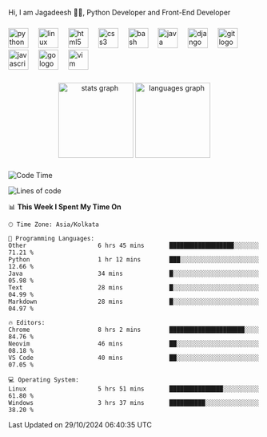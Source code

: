 <p align="left">Hi, I am Jagadeesh 👾👾, Python Developer and Front-End Developer </p>

###

<div align="left">
  <img src="https://cdn.jsdelivr.net/gh/devicons/devicon/icons/python/python-original.svg" height="40" alt="python logo"  />
  <img width="12" />
  <img src="https://cdn.jsdelivr.net/gh/devicons/devicon/icons/linux/linux-original.svg" height="40" alt="linux logo"  />
  <img width="12" />
  <img src="https://cdn.jsdelivr.net/gh/devicons/devicon/icons/html5/html5-original.svg" height="40" alt="html5 logo"  />
  <img width="12" />
  <img src="https://cdn.jsdelivr.net/gh/devicons/devicon/icons/css3/css3-original.svg" height="40" alt="css3 logo"  />
  <img width="12" />
  <img src="https://cdn.jsdelivr.net/gh/devicons/devicon/icons/bash/bash-original.svg" height="40" alt="bash logo"  />
  <img width="12" />
  <img src="https://cdn.jsdelivr.net/gh/devicons/devicon/icons/java/java-original.svg" height="40" alt="java logo"  />
  <img width="12" />
  <img src="https://cdn.jsdelivr.net/gh/devicons/devicon/icons/django/django-plain.svg" height="40" alt="django logo"  />
  <img width="12" />
  <img src="https://cdn.jsdelivr.net/gh/devicons/devicon/icons/git/git-original.svg" height="40" alt="git logo"  />
  <img width="12" />
  <img src="https://cdn.jsdelivr.net/gh/devicons/devicon/icons/javascript/javascript-original.svg" height="40" alt="javascript logo"  />
  <img width="12" />
  <img src="https://cdn.jsdelivr.net/gh/devicons/devicon/icons/go/go-original.svg" height="40" alt="go logo"  />
  <img width="12" />
  <img src="https://cdn.jsdelivr.net/gh/devicons/devicon/icons/vim/vim-original.svg" height="40" alt="vim logo"  />
</div>

###

<div align="center">
  <img src="https://github-readme-stats.vercel.app/api?username=JagadeeshKEEE&hide_title=false&hide_rank=false&show_icons=true&include_all_commits=true&count_private=true&disable_animations=false&theme=dracula&locale=en&hide_border=false&order=1" height="150" alt="stats graph"  />
  <img src="https://github-readme-stats.vercel.app/api/top-langs?username=JagadeeshKEEE&locale=en&hide_title=false&layout=compact&card_width=320&langs_count=5&theme=dracula&hide_border=false&order=2" height="150" alt="languages graph"  />
</div>

###
<!--START_SECTION:waka-->
![Code Time](http://img.shields.io/badge/Code%20Time-356%20hrs%2057%20mins-blue)

![Lines of code](https://img.shields.io/badge/From%20Hello%20World%20I%27ve%20Written-970%20lines%20of%20code-blue)

📊 **This Week I Spent My Time On** 

```text
🕑︎ Time Zone: Asia/Kolkata

💬 Programming Languages: 
Other                    6 hrs 45 mins       ██████████████████░░░░░░░   71.21 % 
Python                   1 hr 12 mins        ███░░░░░░░░░░░░░░░░░░░░░░   12.66 % 
Java                     34 mins             █░░░░░░░░░░░░░░░░░░░░░░░░   05.98 % 
Text                     28 mins             █░░░░░░░░░░░░░░░░░░░░░░░░   04.99 % 
Markdown                 28 mins             █░░░░░░░░░░░░░░░░░░░░░░░░   04.97 % 

🔥 Editors: 
Chrome                   8 hrs 2 mins        █████████████████████░░░░   84.76 % 
Neovim                   46 mins             ██░░░░░░░░░░░░░░░░░░░░░░░   08.18 % 
VS Code                  40 mins             ██░░░░░░░░░░░░░░░░░░░░░░░   07.05 % 

💻 Operating System: 
Linux                    5 hrs 51 mins       ███████████████░░░░░░░░░░   61.80 % 
Windows                  3 hrs 37 mins       ██████████░░░░░░░░░░░░░░░   38.20 % 
```


 Last Updated on 29/10/2024 06:40:35 UTC
<!--END_SECTION:waka-->
